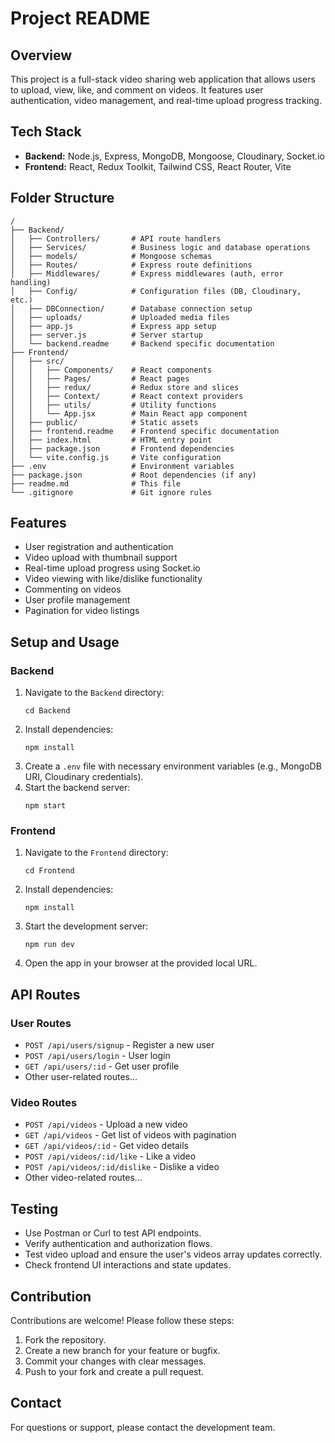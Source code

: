 # Project README

## Overview

This project is a full-stack video sharing web application that allows users to upload, view, like, and comment on videos. It features user authentication, video management, and real-time upload progress tracking.

## Tech Stack

- **Backend:** Node.js, Express, MongoDB, Mongoose, Cloudinary, Socket.io
- **Frontend:** React, Redux Toolkit, Tailwind CSS, React Router, Vite

## Folder Structure

```
/
├── Backend/
│   ├── Controllers/       # API route handlers
│   ├── Services/          # Business logic and database operations
│   ├── models/            # Mongoose schemas
│   ├── Routes/            # Express route definitions
│   ├── Middlewares/       # Express middlewares (auth, error handling)
│   ├── Config/            # Configuration files (DB, Cloudinary, etc.)
│   ├── DBConnection/      # Database connection setup
│   ├── uploads/           # Uploaded media files
│   ├── app.js             # Express app setup
│   ├── server.js          # Server startup
│   └── backend.readme     # Backend specific documentation
├── Frontend/
│   ├── src/
│   │   ├── Components/    # React components
│   │   ├── Pages/         # React pages
│   │   ├── redux/         # Redux store and slices
│   │   ├── Context/       # React context providers
│   │   ├── utils/         # Utility functions
│   │   └── App.jsx        # Main React app component
│   ├── public/            # Static assets
│   ├── frontend.readme    # Frontend specific documentation
│   ├── index.html         # HTML entry point
│   ├── package.json       # Frontend dependencies
│   └── vite.config.js     # Vite configuration
├── .env                   # Environment variables
├── package.json           # Root dependencies (if any)
├── readme.md              # This file
└── .gitignore             # Git ignore rules
```

## Features

- User registration and authentication
- Video upload with thumbnail support
- Real-time upload progress using Socket.io
- Video viewing with like/dislike functionality
- Commenting on videos
- User profile management
- Pagination for video listings

## Setup and Usage

### Backend

1. Navigate to the `Backend` directory:
   ```
   cd Backend
   ```
2. Install dependencies:
   ```
   npm install
   ```
3. Create a `.env` file with necessary environment variables (e.g., MongoDB URI, Cloudinary credentials).
4. Start the backend server:
   ```
   npm start
   ```

### Frontend

1. Navigate to the `Frontend` directory:
   ```
   cd Frontend
   ```
2. Install dependencies:
   ```
   npm install
   ```
3. Start the development server:
   ```
   npm run dev
   ```
4. Open the app in your browser at the provided local URL.

## API Routes

### User Routes

- `POST /api/users/signup` - Register a new user
- `POST /api/users/login` - User login
- `GET /api/users/:id` - Get user profile
- Other user-related routes...

### Video Routes

- `POST /api/videos` - Upload a new video
- `GET /api/videos` - Get list of videos with pagination
- `GET /api/videos/:id` - Get video details
- `POST /api/videos/:id/like` - Like a video
- `POST /api/videos/:id/dislike` - Dislike a video
- Other video-related routes...

## Testing

- Use Postman or Curl to test API endpoints.
- Verify authentication and authorization flows.
- Test video upload and ensure the user's videos array updates correctly.
- Check frontend UI interactions and state updates.

## Contribution

Contributions are welcome! Please follow these steps:

1. Fork the repository.
2. Create a new branch for your feature or bugfix.
3. Commit your changes with clear messages.
4. Push to your fork and create a pull request.

## Contact

For questions or support, please contact the development team.
